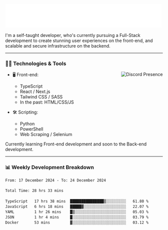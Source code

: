 <img src="assets/wave.svg" alt=":wave:" />

I'm a self-taught developer, who's currently pursuing a Full-Stack development to create stunning user experiences on the front-end, and scalable and secure infrastructure on the backend.

---

### 🧑‍💻 Technologies & Tools

<a href="https://discord.com/users/414304208649453568" target="_blank" rel="nofollow">
   <img src="https://lanyard-profile-readme.vercel.app/api/414304208649453568?idleMessage=Probably%20doing%20something%20else..." alt="Discord Presence" align="right">
</a>

- 🖥️ Front-end:

  - TypeScript
  - React / Next.js
  - Tailwind CSS / SASS
  - In the past: HTML/CSS/JS

- 🛠 Scripting:

  - Python
  - PowerShell
  - Web Scraping / Selenium

Currently learning Front-end development and soon to the Back-end development.

---

### 📊 Weekly Development Breakdown

<!-- ![ccrsxx's GitHub Stats](https://github-readme-stats.vercel.app/api?username=ccrsxx&count_private=true&theme=tokyonight) -->
<!-- ![ccrsxx's Top Langs](https://github-readme-stats.vercel.app/api/top-langs/?username=ccrsxx&hide=lua,java,html&theme=tokyonight) -->

<!--START_SECTION:waka-->

```txt
From: 17 December 2024 - To: 24 December 2024

Total Time: 28 hrs 33 mins

TypeScript   17 hrs 38 mins  ███████████████▒░░░░░░░░░   61.80 %
JavaScript   6 hrs 18 mins   █████▓░░░░░░░░░░░░░░░░░░░   22.07 %
YAML         1 hr 26 mins    █▒░░░░░░░░░░░░░░░░░░░░░░░   05.03 %
JSON         1 hr 4 mins     █░░░░░░░░░░░░░░░░░░░░░░░░   03.79 %
Docker       53 mins         ▓░░░░░░░░░░░░░░░░░░░░░░░░   03.12 %
```

<!--END_SECTION:waka-->
